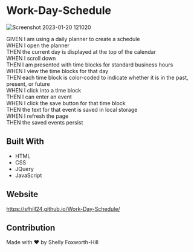 # Work-Day-Schedule

![Screenshot 2023-01-20 121020](https://user-images.githubusercontent.com/49098706/213762031-c72c9abe-fd69-48aa-a0e3-a49a24801e19.png)


GIVEN I am using a daily planner to create a schedule </br>
WHEN I open the planner</br>
THEN the current day is displayed at the top of the calendar</br>
WHEN I scroll down</br>
THEN I am presented with time blocks for standard business hours</br>
WHEN I view the time blocks for that day</br>
THEN each time block is color-coded to indicate whether it is in the past, present, or future</br>
WHEN I click into a time block</br>
THEN I can enter an event</br>
WHEN I click the save button for that time block</br>
THEN the text for that event is saved in local storage</br>
WHEN I refresh the page</br>
THEN the saved events persist</br>


## Built With
* HTML</br>
* CSS</br>
* JQuery</br>
* JavaScript</br>

## Website
https://sfhill24.github.io/Work-Day-Schedule/

## Contribution
Made with ❤️ by Shelly Foxworth-Hill

 

